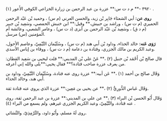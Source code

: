 ٣٩٢٠ -** م د ت س:** عزرة بن عبد الرحمن بن زرارة الخزاعي الكوفي الأَعور (١) .

**روى عن:** أبي الشعثاء جَابِر بْن زيد، والحسن العرني (م س) ، وحميد بْن عَبْد الرحمن الحميري (م ت س) ، وراشد بن حبيش،** وقيل:** ابن خنبش الحمصي، وسَعِيد بْن جبير (م د ق) ، وسَعِيد بْن عَبْد الرحمن بن أبزى (د ت س) ، وعامر الشعبي، وعائشة أم المؤمنين (س) مرسل.

**رَوَى عَنه:** خالد الحذاء، وداود بْن أَبي هند (م ت س) ، وسُلَيْمان التَّيْمِيّ، وعاصم الأحول، وعبد الكريم بن مالك الجزري، وقتادة بن دعامة (م د ت س) ، ووقاء بن إياس الأسدي.

قال صالح بْن أَحْمَد بْن حنبل (٢) ،** عَنْ علي بْن المديني:** قلت ليحيى بن سَعِيد القطان: من يعرف عزرة صاحب قتادة؟** فقال يحيى:**بلى والله إني أعرفه.

وَقَال صالح بن أحمد (١) ،** عَن أبيه:** عزرة روى عنه قتادة، وسُلَيْمان التَّيْمِيّ، وداود بن أَبي هند، وخالد الحذاء.

وَقَال عَباس الدُّورِيُّ (٢) ،** عن يحيى بن مَعِين:** عزرة الذي يروي عنه قتادة ثقة.

وَقَال أَبُو الحسن بْن البراء (٣) ،** عن علي بن المديني:** عزرة بن عبد الرحمن ثقة، روى عنه قتادة، والتَّيْمِيّ، وعبد الكريم الجزري غيرهم، ولم يسمع من البراء (٤) .

روى لَهُ مسلم، وأَبُو داود، والتِّرْمِذِيّ، والنَّسَائي.